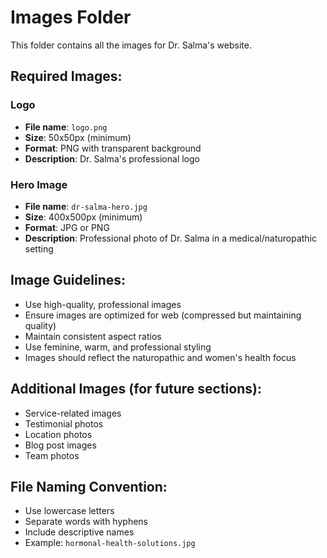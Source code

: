 # Images Folder

This folder contains all the images for Dr. Salma's website.

## Required Images:

### Logo
- **File name**: `logo.png`
- **Size**: 50x50px (minimum)
- **Format**: PNG with transparent background
- **Description**: Dr. Salma's professional logo

### Hero Image
- **File name**: `dr-salma-hero.jpg`
- **Size**: 400x500px (minimum)
- **Format**: JPG or PNG
- **Description**: Professional photo of Dr. Salma in a medical/naturopathic setting

## Image Guidelines:
- Use high-quality, professional images
- Ensure images are optimized for web (compressed but maintaining quality)
- Maintain consistent aspect ratios
- Use feminine, warm, and professional styling
- Images should reflect the naturopathic and women's health focus

## Additional Images (for future sections):
- Service-related images
- Testimonial photos
- Location photos
- Blog post images
- Team photos

## File Naming Convention:
- Use lowercase letters
- Separate words with hyphens
- Include descriptive names
- Example: `hormonal-health-solutions.jpg` 